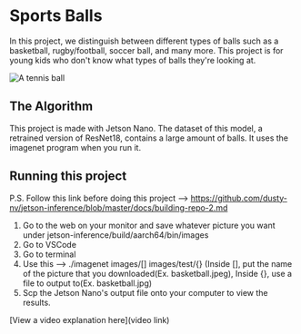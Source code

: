 # Sports Balls

In this project, we distinguish between different types of balls such as a basketball, rugby/football, soccer ball, and many more. This project is for young kids who don't know what types of balls they're looking at. 

![A tennis ball]((https://user-images.githubusercontent.com/110697443/192128837-380ad740-b71e-40a1-91ef-70317b3d95df.jpg))

## The Algorithm
This project is made with Jetson Nano. The dataset of this model, a retrained version of ResNet18, contains a large amount of balls. It uses the imagenet program when you run it.
## Running this project

P.S. Follow this link before doing this project --> https://github.com/dusty-nv/jetson-inference/blob/master/docs/building-repo-2.md
1. Go to the web on your monitor and save whatever picture you want under jetson-inference/build/aarch64/bin/images
2. Go to VSCode
3. Go to terminal
4. Use this --> ./imagenet images/[] images/test/{} (Inside [], put the name of the picture that you downloaded(Ex. basketball.jpeg), Inside {}, use a file to output to(Ex. basketball.jpg)
5. Scp the Jetson Nano's output file onto your computer to view the results.

[View a video explanation here](video link)
